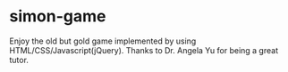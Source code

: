 # simon-game

Enjoy the old but gold game implemented by using HTML/CSS/Javascript(jQuery). Thanks to Dr. Angela Yu for being a great tutor.
